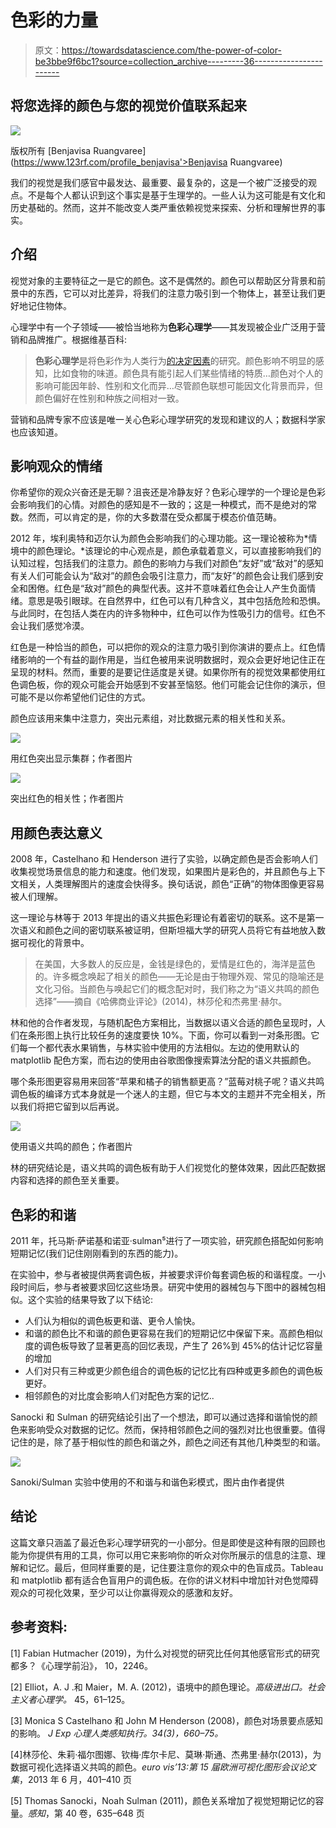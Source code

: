 # 色彩的力量

> 原文：<https://towardsdatascience.com/the-power-of-color-be3bbe9f6bc1?source=collection_archive---------36----------------------->

## 将您选择的颜色与您的视觉价值联系起来

![](img/39f2e7f44c571c24885ad398ddc02c55.png)

版权所有 [Benjavisa Ruangvaree](https://www.123rf.com/profile_benjavisa'>Benjavisa Ruangvaree)

我们的视觉是我们感官中最发达、最重要、最复杂的，这是一个被广泛接受的观点。不是每个人都认识到这个事实是基于生理学的。一些人认为这可能是有文化和历史基础的。然而，这并不能改变人类严重依赖视觉来探索、分析和理解世界的事实。

## 介绍

视觉对象的主要特征之一是它的颜色。这不是偶然的。颜色可以帮助区分背景和前景中的东西，它可以对比差异，将我们的注意力吸引到一个物体上，甚至让我们更好地记住物体。

心理学中有一个子领域——被恰当地称为**色彩心理学**——其发现被企业广泛用于营销和品牌推广。根据维基百科:

> **色彩心理学**是将色彩作为人类行为[的决定因素](https://en.wikipedia.org/wiki/Behavior)的研究。颜色影响不明显的感知，比如食物的味道。颜色具有能引起人们某些情绪的特质…颜色对个人的影响可能因年龄、性别和文化而异…尽管颜色联想可能因文化背景而异，但颜色偏好在性别和种族之间相对一致。

营销和品牌专家不应该是唯一关心色彩心理学研究的发现和建议的人；数据科学家也应该知道。

## 影响观众的情绪

你希望你的观众兴奋还是无聊？沮丧还是冷静友好？色彩心理学的一个理论是色彩会影响我们的心情。对颜色的感知是不一致的；这是一种模式，而不是绝对的常数。然而，可以肯定的是，你的大多数潜在受众都属于模态价值范畴。

2012 年，埃利奥特和迈尔认为颜色会影响我们的心理功能。这一理论被称为*情境中的颜色理论。*该理论的中心观点是，颜色承载着意义，可以直接影响我们的认知过程，包括我们的注意力。颜色的影响力与我们对颜色“友好”或“敌对”的感知有关人们可能会认为“敌对”的颜色会吸引注意力，而“友好”的颜色会让我们感到安全和困倦。红色是“敌对”颜色的典型代表。这并不意味着红色会让人产生负面情绪。意思是吸引眼球。在自然界中，红色可以有几种含义，其中包括危险和恐惧。与此同时，在包括人类在内的许多物种中，红色可以作为性吸引力的信号。红色不会让我们感觉冷漠。

红色是一种恰当的颜色，可以把你的观众的注意力吸引到你演讲的要点上。红色情绪影响的一个有益的副作用是，当红色被用来说明数据时，观众会更好地记住正在呈现的材料。然而，重要的是要记住适度是关键。如果你所有的视觉效果都使用红色调色板，你的观众可能会开始感到不安甚至恼怒。他们可能会记住你的演示，但可能不是以你希望他们记住的方式。

颜色应该用来集中注意力，突出元素组，对比数据元素的相关性和关系。

![](img/7eb1af627ece3cca5cc67e5c27249656.png)

用红色突出显示集群；作者图片

![](img/66bd6d0ad8e20dcf8bf396437cfb0b01.png)

突出红色的相关性；作者图片

## 用颜色表达意义

2008 年，Castelhano 和 Henderson 进行了实验，以确定颜色是否会影响人们收集视觉场景信息的能力和速度。他们发现，如果图片是彩色的，并且颜色与上下文相关，人类理解图片的速度会快得多。换句话说，颜色“正确”的物体图像更容易被人们理解。

这一理论与林等于 2013 年提出的语义共振色彩理论有着密切的联系。这不是第一次语义和颜色之间的密切联系被证明，但斯坦福大学的研究人员将它有益地放入数据可视化的背景中。

> 在美国，大多数人的反应是，金钱是绿色的，爱情是红色的，海洋是蓝色的。许多概念唤起了相关的颜色——无论是由于物理外观、常见的隐喻还是文化习俗。当颜色与唤起它们的概念配对时，我们称之为“语义共鸣的颜色选择”——摘自《哈佛商业评论》(2014)，林莎伦和杰弗里·赫尔。

林和他的合作者发现，与随机配色方案相比，当数据以语义合适的颜色呈现时，人们在条形图上执行比较任务的速度要快 10%。下面，你可以看到一对条形图。它们每一个都代表水果销售，与林实验中使用的方法相似。左边的使用默认的 matplotlib 配色方案，而右边的使用由谷歌图像搜索算法分配的语义共振颜色。

哪个条形图更容易用来回答“苹果和橘子的销售额更高？”蓝莓对桃子呢？语义共鸣调色板的编译方式本身就是一个迷人的主题，但它与本文的主题并不完全相关，所以我们将把它留到以后再说。

![](img/9891491af852e03d7adebd31ddc7117c.png)

使用语义共鸣的颜色；作者图片

林的研究结论是，语义共鸣的调色板有助于人们视觉化的整体效果，因此匹配数据内容和选择的颜色至关重要。

## 色彩的和谐

2011 年，托马斯·萨诺基和诺亚·sulman⁵进行了一项实验，研究颜色搭配如何影响短期记忆(我们记住刚刚看到的东西的能力)。

在实验中，参与者被提供两套调色板，并被要求评价每套调色板的和谐程度。一小段时间后，参与者被要求回忆这些场景。研究中使用的器械包与下图中的器械包相似。这个实验的结果导致了以下结论:

*   人们认为相似的调色板更和谐、更令人愉快。
*   和谐的颜色比不和谐的颜色更容易在我们的短期记忆中保留下来。高颜色相似度的调色板导致了显著更高的回忆表现，产生了 26%到 45%的估计记忆容量的增加
*   人们对只有三种或更少颜色组合的调色板的记忆比有四种或更多颜色的调色板更好。
*   相邻颜色的对比度会影响人们对配色方案的记忆..

Sanocki 和 Sulman 的研究结论引出了一个想法，即可以通过选择和谐愉悦的颜色来影响受众对数据的记忆。然而，保持相邻颜色之间的强烈对比也很重要。值得记住的是，除了基于相似性的颜色和谐之外，颜色之间还有其他几种类型的和谐。

![](img/1b965efce9a12bb042f7e212156a1b0f.png)

Sanoki/Sulman 实验中使用的不和谐与和谐色彩模式，图片由作者提供

## 结论

这篇文章只涵盖了最近色彩心理学研究的一小部分。但是即使是这种有限的回顾也能为你提供有用的工具，你可以用它来影响你的听众对你所展示的信息的注意、理解和记忆。最后，但同样重要的是，记住要注意你的观众中的色盲成员。Tableau 和 matplotlib 都有适合色盲用户的调色板。在你的讲义材料中增加针对色觉障碍观众的可视化效果，至少可以让你赢得观众的感激和友好。

## 参考资料:

[1] Fabian Hutmacher (2019)，为什么对视觉的研究比任何其他感官形式的研究都多？《心理学前沿》， 10，2246。

[2] Elliot，A. J .和 Maier，M. A. (2012)，语境中的颜色理论。*高级进出口。社会主义者心理学。* 45，61–125。

[3] Monica S Castelhano 和 John M Henderson (2008)，颜色对场景要点感知的影响。 *J Exp 心理人类感知执行。34(3)，660–75。*

[4]林莎伦、朱莉·福尔图娜、钦梅·库尔卡尼、莫琳·斯通、杰弗里·赫尔(2013)，为数据可视化选择语义共鸣的颜色。*euro vis’13:第 15 届欧洲可视化图形会议论文集*，2013 年 6 月，401–410 页

[5] Thomas Sanocki，Noah Sulman (2011)，颜色关系增加了视觉短期记忆的容量。*感知*，第 40 卷，635–648 页